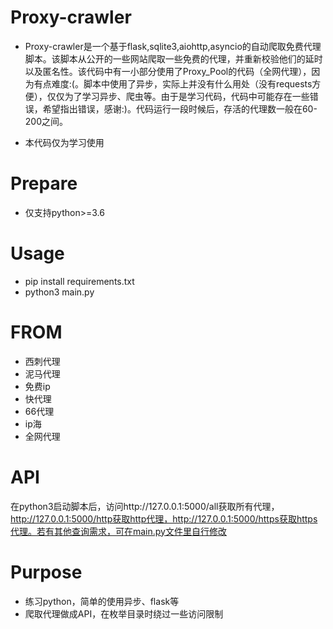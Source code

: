 # Proxy-crawler

- Proxy-crawler是一个基于flask,sqlite3,aiohttp,asyncio的自动爬取免费代理脚本。该脚本从公开的一些网站爬取一些免费的代理，并重新校验他们的延时以及匿名性。该代码中有一小部分使用了Proxy_Pool的代码（全网代理），因为有点难度:(。脚本中使用了异步，实际上并没有什么用处（没有requests方便），仅仅为了学习异步、爬虫等。由于是学习代码，代码中可能存在一些错误，希望指出错误，感谢:)。代码运行一段时候后，存活的代理数一般在60-200之间。

- 本代码仅为学习使用

# Prepare
- 仅支持python>=3.6

# Usage
- pip install requirements.txt
- python3 main.py

# FROM

- 西刺代理
- 泥马代理
- 免费ip
- 快代理
- 66代理
- ip海
- 全网代理

# API
在python3启动脚本后，访问http://127.0.0.1:5000/all获取所有代理，http://127.0.0.1:5000/http获取http代理，http://127.0.0.1:5000/https获取https代理。若有其他查询需求，可在main.py文件里自行修改

# Purpose
- 练习python，简单的使用异步、flask等
- 爬取代理做成API，在枚举目录时绕过一些访问限制
